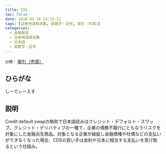 ```yaml
---
title: CDS
toc: false
date: 2018-05-18 14:33:12
tags: [证券用语解说集, 英数字・記号, 取引（売買）]
categories:
  - 金融服务
  - 证券用语解说集
  - 日本語
  - 英数字・記号
---
```


`分類：` [取引（売買）](/tags/取引（売買）/)

## ひらがな

しーでぃーえす

## 説明

Credit default swapの略称で日本語読みはクレジット・デフォルト・スワップ。クレジット・デリバティブの一種で、企業の債務不履行にともなうリスクを対象にした金融派生商品。対象となる企業が破綻し金融債権や社債などの支払いができなくなった場合、CDSの買い手は金利や元本に相当する支払いを受け取るという仕組み。
